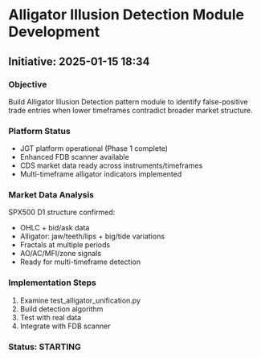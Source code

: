 # Alligator Illusion Detection Module Development

## Initiative: 2025-01-15 18:34

### Objective
Build Alligator Illusion Detection pattern module to identify false-positive trade entries when lower timeframes contradict broader market structure.

### Platform Status
- JGT platform operational (Phase 1 complete)
- Enhanced FDB scanner available
- CDS market data ready across instruments/timeframes
- Multi-timeframe alligator indicators implemented

### Market Data Analysis
SPX500 D1 structure confirmed:
- OHLC + bid/ask data
- Alligator: jaw/teeth/lips + big/tide variations
- Fractals at multiple periods
- AO/AC/MFI/zone signals
- Ready for multi-timeframe detection

### Implementation Steps
1. Examine test_alligator_unification.py
2. Build detection algorithm 
3. Test with real data
4. Integrate with FDB scanner

### Status: STARTING 